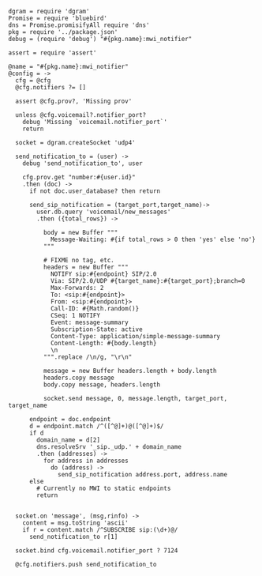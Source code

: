     dgram = require 'dgram'
    Promise = require 'bluebird'
    dns = Promise.promisifyAll require 'dns'
    pkg = require '../package.json'
    debug = (require 'debug') "#{pkg.name}:mwi_notifier"

    assert = require 'assert'

    @name = "#{pkg.name}:mwi_notifier"
    @config = ->
      cfg = @cfg
      @cfg.notifiers ?= []

      assert @cfg.prov?, 'Missing prov'

      unless @cfg.voicemail?.notifier_port?
        debug 'Missing `voicemail.notifier_port`'
        return

      socket = dgram.createSocket 'udp4'

      send_notification_to = (user) ->
        debug 'send_notification_to', user

        cfg.prov.get "number:#{user.id}"
        .then (doc) ->
          if not doc.user_database? then return

          send_sip_notification = (target_port,target_name)->
            user.db.query 'voicemail/new_messages'
            .then ({total_rows}) ->

              body = new Buffer """
                Message-Waiting: #{if total_rows > 0 then 'yes' else 'no'}
              """

              # FIXME no tag, etc.
              headers = new Buffer """
                NOTIFY sip:#{endpoint} SIP/2.0
                Via: SIP/2.0/UDP #{target_name}:#{target_port};branch=0
                Max-Forwards: 2
                To: <sip:#{endpoint}>
                From: <sip:#{endpoint}>
                Call-ID: #{Math.random()}
                CSeq: 1 NOTIFY
                Event: message-summary
                Subscription-State: active
                Content-Type: application/simple-message-summary
                Content-Length: #{body.length}
                \n
              """.replace /\n/g, "\r\n"

              message = new Buffer headers.length + body.length
              headers.copy message
              body.copy message, headers.length

              socket.send message, 0, message.length, target_port, target_name

          endpoint = doc.endpoint
          d = endpoint.match /^([^@]+)@([^@]+)$/
          if d
            domain_name = d[2]
            dns.resolveSrv '_sip._udp.' + domain_name
            .then (addresses) ->
              for address in addresses
                do (address) ->
                  send_sip_notification address.port, address.name
          else
            # Currently no MWI to static endpoints
            return


      socket.on 'message', (msg,rinfo) ->
        content = msg.toString 'ascii'
        if r = content.match /^SUBSCRIBE sip:(\d+)@/
          send_notification_to r[1]

      socket.bind cfg.voicemail.notifier_port ? 7124

      @cfg.notifiers.push send_notification_to

